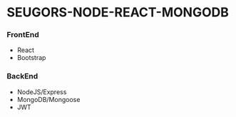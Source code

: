 # SEUGORS-NODE-REACT-MONGODB

### FrontEnd
- React
- Bootstrap

### BackEnd
- NodeJS/Express
- MongoDB/Mongoose
- JWT
